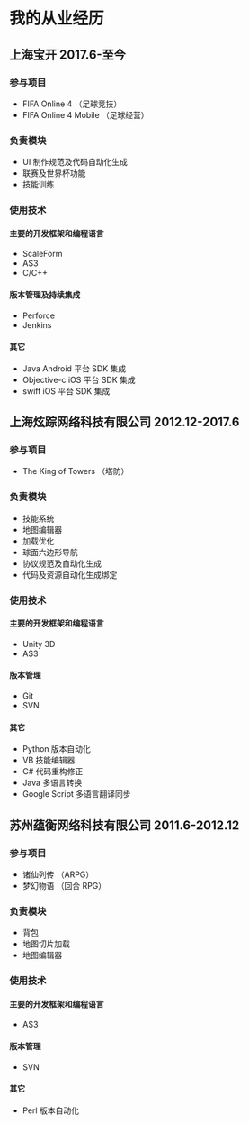 ---
---
# 我的从业经历

## 上海宝开 2017.6-至今

### 参与项目

* FIFA Online 4 （足球竞技）
* FIFA Online 4 Mobile （足球经营）

### 负责模块

* UI 制作规范及代码自动化生成
* 联赛及世界杯功能
* 技能训练

### 使用技术

#### 主要的开发框架和编程语言

* ScaleForm
* AS3
* C/C++

#### 版本管理及持续集成

* Perforce
* Jenkins

#### 其它

* Java
    Android 平台 SDK 集成
* Objective-c
    iOS 平台 SDK 集成
* swift
    iOS 平台 SDK 集成

## 上海炫踪网络科技有限公司 2012.12-2017.6

### 参与项目

* The King of Towers （塔防）

### 负责模块

* 技能系统
* 地图编辑器
* 加载优化
* 球面六边形导航
* 协议规范及自动化生成
* 代码及资源自动化生成绑定

### 使用技术

#### 主要的开发框架和编程语言

* Unity 3D
* AS3

#### 版本管理

* Git
* SVN

#### 其它

* Python
    版本自动化
* VB
    技能编辑器
* C#
    代码重构修正
* Java
    多语言转换
* Google Script
    多语言翻译同步

## 苏州蕴衡网络科技有限公司 2011.6-2012.12

### 参与项目

* 诸仙列传  （ARPG）
* 梦幻物语  （回合 RPG）

### 负责模块

* 背包
* 地图切片加载
* 地图编辑器

### 使用技术

#### 主要的开发框架和编程语言

* AS3

#### 版本管理

* SVN

#### 其它

* Perl
    版本自动化